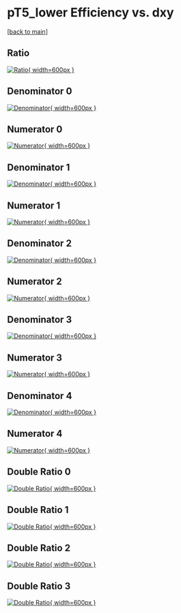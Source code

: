 # pT5_lower Efficiency vs. dxy

[[back to main](./)]



## Ratio

[![Ratio](../mtv/var/pT5_lower_xtr_211_1_eff_dxy.png){ width=600px }](../mtv/var/pT5_lower_xtr_211_1_eff_dxy.pdf)

## Denominator 0

[![Denominator](../mtv/den/pT5_lower_xtr_211_1_eff_dxy_den0.png){ width=600px }](../mtv/den/pT5_lower_xtr_211_1_eff_dxy_den0.pdf)

## Numerator 0

[![Numerator](../mtv/num/pT5_lower_xtr_211_1_eff_dxy_num0.png){ width=600px }](../mtv/num/pT5_lower_xtr_211_1_eff_dxy_num0.pdf)

## Denominator 1

[![Denominator](../mtv/den/pT5_lower_xtr_211_1_eff_dxy_den1.png){ width=600px }](../mtv/den/pT5_lower_xtr_211_1_eff_dxy_den1.pdf)

## Numerator 1

[![Numerator](../mtv/num/pT5_lower_xtr_211_1_eff_dxy_num1.png){ width=600px }](../mtv/num/pT5_lower_xtr_211_1_eff_dxy_num1.pdf)

## Denominator 2

[![Denominator](../mtv/den/pT5_lower_xtr_211_1_eff_dxy_den2.png){ width=600px }](../mtv/den/pT5_lower_xtr_211_1_eff_dxy_den2.pdf)

## Numerator 2

[![Numerator](../mtv/num/pT5_lower_xtr_211_1_eff_dxy_num2.png){ width=600px }](../mtv/num/pT5_lower_xtr_211_1_eff_dxy_num2.pdf)

## Denominator 3

[![Denominator](../mtv/den/pT5_lower_xtr_211_1_eff_dxy_den3.png){ width=600px }](../mtv/den/pT5_lower_xtr_211_1_eff_dxy_den3.pdf)

## Numerator 3

[![Numerator](../mtv/num/pT5_lower_xtr_211_1_eff_dxy_num3.png){ width=600px }](../mtv/num/pT5_lower_xtr_211_1_eff_dxy_num3.pdf)

## Denominator 4

[![Denominator](../mtv/den/pT5_lower_xtr_211_1_eff_dxy_den4.png){ width=600px }](../mtv/den/pT5_lower_xtr_211_1_eff_dxy_den4.pdf)

## Numerator 4

[![Numerator](../mtv/num/pT5_lower_xtr_211_1_eff_dxy_num4.png){ width=600px }](../mtv/num/pT5_lower_xtr_211_1_eff_dxy_num4.pdf)

## Double Ratio 0

[![Double Ratio](../mtv/ratio/pT5_lower_xtr_211_1_eff_dxy_ratio0.png){ width=600px }](../mtv/ratio/pT5_lower_xtr_211_1_eff_dxy_ratio0.pdf)

## Double Ratio 1

[![Double Ratio](../mtv/ratio/pT5_lower_xtr_211_1_eff_dxy_ratio1.png){ width=600px }](../mtv/ratio/pT5_lower_xtr_211_1_eff_dxy_ratio1.pdf)

## Double Ratio 2

[![Double Ratio](../mtv/ratio/pT5_lower_xtr_211_1_eff_dxy_ratio2.png){ width=600px }](../mtv/ratio/pT5_lower_xtr_211_1_eff_dxy_ratio2.pdf)

## Double Ratio 3

[![Double Ratio](../mtv/ratio/pT5_lower_xtr_211_1_eff_dxy_ratio3.png){ width=600px }](../mtv/ratio/pT5_lower_xtr_211_1_eff_dxy_ratio3.pdf)

